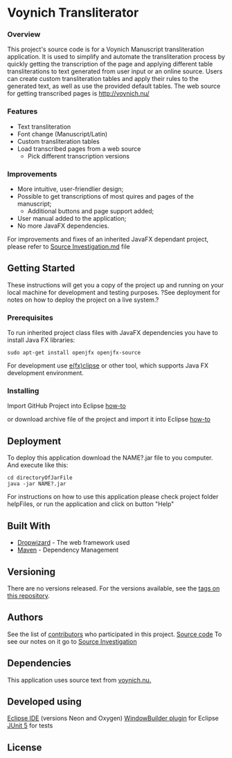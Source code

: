 
# Voynich Transliterator

### Overview
This project's source code is for a Voynich Manuscript transliteration application. It is used to simplify and automate the transliteration process by quickly getting the transcription of the page and applying different table transliterations to text generated from user input or an online source. 
Users can create custom transliteration tables and apply their rules to the generated text, as well as use the provided default tables. 
The web source for getting transcribed pages is http://voynich.nu/

### Features

- Text transliteration
- Font change (Manuscript/Latin)
- Custom transliteration tables 
- Load transcribed pages from a web source 
  - Pick different transcription versions

### Improvements 

- More intuitive, user-friendlier design;
- Possible to get transcriptions of most quires and pages of the manuscript;
  - Additional buttons and page support added;
- User manual added to the application;
- No more JavaFX dependencies.

For improvements and fixes of an inherited JavaFX dependant project, please refer to [Source Investigation.md](https://github.com/beatrise/voynich-translator/blob/master/sourceInvestigation.md) file

## Getting Started

These instructions will get you a copy of the project up and running on your local machine for development and testing purposes. ?See deployment for notes on how to deploy the project on a live system.?

### Prerequisites
To run inherited project class files with JavaFX dependencies you have to install Java FX libraries:
```
sudo apt-get install openjfx openjfx-source
```
For development use [e(fx)clipse](https://www.eclipse.org/efxclipse/install.html) or other tool, which supports Java FX development environment.

### Installing
Import GitHub Project into Eclipse [how-to](https://github.com/collab-uniba/socialcde4eclipse/wiki/How-to-import-a-GitHub-project-into-Eclipse)

or download archive file of the project and import it into Eclipse [how-to](http://help.eclipse.org/kepler/index.jsp?topic=%2Forg.eclipse.platform.doc.user%2Ftasks%2Ftasks-importproject.htm)
## Deployment

To deploy this application download the NAME?.jar file to you computer. 
And execute like this:
```
cd directoryOfJarFile
java -jar NAME?.jar
```
For instructions on how to use this application please check project folder helpFiles, or run the application and click on button "Help"
## Built With

* [Dropwizard](http://www.dropwizard.io/1.0.2/docs/) - The web framework used
* [Maven](https://maven.apache.org/) - Dependency Management

## Versioning

There are no versions released.
For the versions available, see the [tags on this repository](https://github.com/your/project/tags). 

## Authors

See the list of [contributors](https://github.com/beatrise/voynich-translator/contributors) who participated in this project.
[Source code](https://github.com/valdisvi/voynich-translator)
To see our notes on it go to [Source Investigation](https://github.com/beatrise/voynich-translator/blob/master/sourceInvestigation.md)

## Dependencies
This application uses source text from [voynich.nu.](http://www.voynich.nu/q01/)

## Developed using
[Eclipse IDE](https://www.eclipse.org/) (versions Neon and Oxygen)
[WindowBuilder plugin](https://www.eclipse.org/windowbuilder/)  for Eclipse
[JUnit 5](https://junit.org/junit5/) for tests

## License